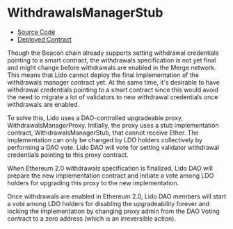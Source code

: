 # WithdrawalsManagerStub

- [Source Code](https://github.com/lidofinance/withdrawals-manager-stub/blob/main/contracts/WithdrawalsManagerStub.sol)
- [Deployed Contract](https://etherscan.io/address/0xb9d7934878b5fb9610b3fe8a5e441e8fad7e293f)

Though the Beacon chain already supports setting withdrawal credentials pointing to a smart contract,
the withdrawals specification is not yet final and might change before withdrawals are enabled in the Merge network.
This means that Lido cannot deploy the final implementation of the withdrawals manager contract yet.
At the same time, it's desirable to have withdrawal credentials pointing to a smart contract since this would
avoid the need to migrate a lot of validators to new withdrawal credentials once withdrawals are enabled.

To solve this, Lido uses a DAO-controlled upgradeable proxy, WithdrawalsManagerProxy.
Initially, the proxy uses a stub implementation contract, WithdrawalsManagerStub, that cannot receive Ether.
The implementation can only be changed by LDO holders collectively by performing a DAO vote.
Lido DAO will vote for setting validator withdrawal credentials pointing to this proxy contract.

When Ethereum 2.0 withdrawals specification is finalized, Lido DAO will prepare the new implementation
contract and initiate a vote among LDO holders for upgrading this proxy to the new implementation.

Once withdrawals are enabled in Ethereum 2.0, Lido DAO members will start a vote among LDO holders for
disabling the upgradeability forever and locking the implementation by changing proxy admin from the DAO Voting contract
to a zero address (which is an irreversible action).